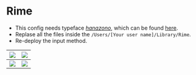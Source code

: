 # Rime

- This config needs typeface  [_hanazono_](http://fonts.jp/hanazono/), which can be found [here](.materials).
- Replase all the files inside the `/Users/[Your user name]/Library/Rime`.
- Re-deploy the input method.


|![](https://i.loli.net/2018/11/05/5be04de6a0683.png)|![](https://i.loli.net/2018/11/05/5be05258f0f38.png)|
|:--:|:--:|
|![](https://i.loli.net/2018/11/05/5be0525898c86.png)|![](https://i.loli.net/2018/11/05/5be05259015e3.png)|

